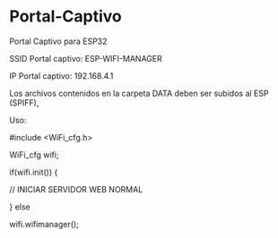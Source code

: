 # Portal-Captivo
Portal Captivo para ESP32

SSID Portal captivo: ESP-WIFI-MANAGER

IP   Portal captivo: 192.168.4.1   

Los archivos contenidos en la carpeta DATA deben ser subidos al ESP (SPIFF),

Uso:

#include <WiFi_cfg.h>

WiFi_cfg wifi;

if(wifi.init()) 
{

  // INICIAR SERVIDOR WEB NORMAL

}
  else 
  
   wifi.wifimanager();
